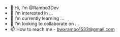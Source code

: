 - 👋 Hi, I’m @Rambo3Dev
- 👀 I’m interested in ...
- 🌱 I’m currently learning ...
- 💞️ I’m looking to collaborate on ...
- 📫 How to reach me - bwxrambo1533@gmail.com

<!---
@Rambo3Dev is a ✨ special ✨ repository because its `README.md` (this file) appears on your GitHub profile.
You can click the Preview link to take a look at your changes.
--->
